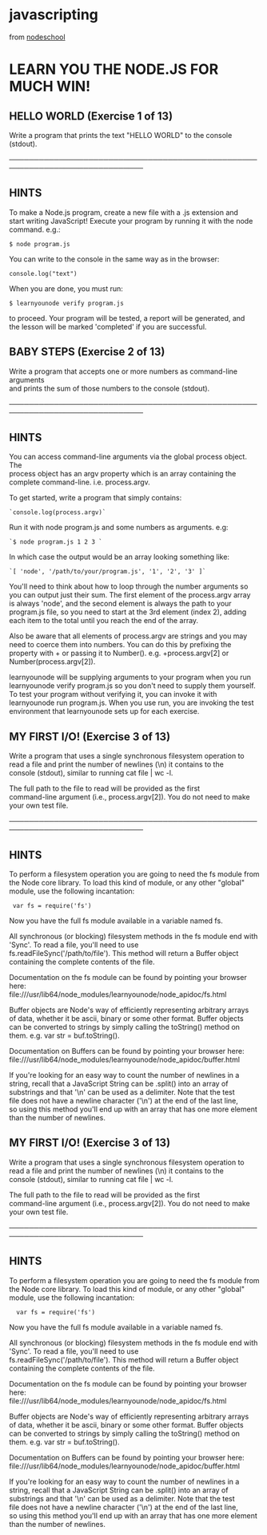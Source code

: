 # javascripting

from [nodeschool](https://nodeschool.io/index.html)

# LEARN YOU THE NODE.JS FOR MUCH WIN!  

## HELLO WORLD (Exercise 1 of 13)  

Write a program that prints the text "HELLO WORLD" to the console  
(stdout).  

─────────────────────────────────────────────────────────────────────────────  

## HINTS  

To make a Node.js program, create a new file with a .js extension and  
start writing JavaScript! Execute your program by running it with the node  
command. e.g.:  

  `$ node program.js`  

You can write to the console in the same way as in the browser:  

  `console.log("text")`

When you are done, you must run:  

  `$ learnyounode verify program.js`  

to proceed. Your program will be tested, a report will be generated, and  
the lesson will be marked 'completed' if you are successful.  


## BABY STEPS (Exercise 2 of 13)  

 Write a program that accepts one or more numbers as command-line arguments  
 and prints the sum of those numbers to the console (stdout).  

─────────────────────────────────────────────────────────────────────────────  

## HINTS  

 You can access command-line arguments via the global process object. The  
 process object has an argv property which is an array containing the  
 complete command-line. i.e. process.argv.  

 To get started, write a program that simply contains:  

    `console.log(process.argv)`

 Run it with node program.js and some numbers as arguments. e.g:  

    `$ node program.js 1 2 3 `

 In which case the output would be an array looking something like:  

    `[ 'node', '/path/to/your/program.js', '1', '2', '3' ]`  

 You'll need to think about how to loop through the number arguments so  
 you can output just their sum. The first element of the process.argv array  
 is always 'node', and the second element is always the path to your  
 program.js file, so you need to start at the 3rd element (index 2), adding  
 each item to the total until you reach the end of the array.  

 Also be aware that all elements of process.argv are strings and you may  
 need to coerce them into numbers. You can do this by prefixing the  
 property with + or passing it to Number(). e.g. +process.argv[2] or  
 Number(process.argv[2]).  

 learnyounode will be supplying arguments to your program when you run  
 learnyounode verify program.js so you don't need to supply them yourself.  
 To test your program without verifying it, you can invoke it with  
 learnyounode run program.js. When you use run, you are invoking the test  
 environment that learnyounode sets up for each exercise.  


## MY FIRST I/O! (Exercise 3 of 13)  

  Write a program that uses a single synchronous filesystem operation to  
  read a file and print the number of newlines (\n) it contains to the  
  console (stdout), similar to running cat file | wc -l.  

  The full path to the file to read will be provided as the first  
  command-line argument (i.e., process.argv[2]). You do not need to make  
  your own test file.  

 ─────────────────────────────────────────────────────────────────────────────  

## HINTS  

  To perform a filesystem operation you are going to need the fs module from  
  the Node core library. To load this kind of module, or any other "global"  
  module, use the following incantation:  

     var fs = require('fs')  

  Now you have the full fs module available in a variable named fs.  

  All synchronous (or blocking) filesystem methods in the fs module end with  
  'Sync'. To read a file, you'll need to use  
  fs.readFileSync('/path/to/file'). This method will return a Buffer object  
  containing the complete contents of the file.  

  Documentation on the fs module can be found by pointing your browser here:  
  file:///usr/lib64/node_modules/learnyounode/node_apidoc/fs.html  

  Buffer objects are Node's way of efficiently representing arbitrary arrays  
  of data, whether it be ascii, binary or some other format. Buffer objects  
  can be converted to strings by simply calling the toString() method on  
  them. e.g. var str = buf.toString().  

  Documentation on Buffers can be found by pointing your browser here:  
  file:///usr/lib64/node_modules/learnyounode/node_apidoc/buffer.html  

  If you're looking for an easy way to count the number of newlines in a  
  string, recall that a JavaScript String can be .split() into an array of  
  substrings and that '\n' can be used as a delimiter. Note that the test  
  file does not have a newline character ('\n') at the end of the last line,  
  so using this method you'll end up with an array that has one more element  
  than the number of newlines.  
## MY FIRST I/O! (Exercise 3 of 13)  

   Write a program that uses a single synchronous filesystem operation to  
   read a file and print the number of newlines (\n) it contains to the  
   console (stdout), similar to running cat file | wc -l.  

   The full path to the file to read will be provided as the first  
   command-line argument (i.e., process.argv[2]). You do not need to make  
   your own test file.  

  ─────────────────────────────────────────────────────────────────────────────  

## HINTS  

   To perform a filesystem operation you are going to need the fs module from  
   the Node core library. To load this kind of module, or any other "global"  
   module, use the following incantation:  

      var fs = require('fs')  

   Now you have the full fs module available in a variable named fs.  

   All synchronous (or blocking) filesystem methods in the fs module end with  
   'Sync'. To read a file, you'll need to use  
   fs.readFileSync('/path/to/file'). This method will return a Buffer object  
   containing the complete contents of the file.  

   Documentation on the fs module can be found by pointing your browser here:  
   file:///usr/lib64/node_modules/learnyounode/node_apidoc/fs.html  

   Buffer objects are Node's way of efficiently representing arbitrary arrays  
   of data, whether it be ascii, binary or some other format. Buffer objects  
   can be converted to strings by simply calling the toString() method on  
   them. e.g. var str = buf.toString().  

   Documentation on Buffers can be found by pointing your browser here:  
   file:///usr/lib64/node_modules/learnyounode/node_apidoc/buffer.html  

   If you're looking for an easy way to count the number of newlines in a  
   string, recall that a JavaScript String can be .split() into an array of  
   substrings and that '\n' can be used as a delimiter. Note that the test  
   file does not have a newline character ('\n') at the end of the last line,  
   so using this method you'll end up with an array that has one more element  
   than the number of newlines.  
